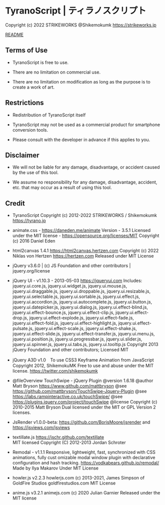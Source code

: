 # TyranoScript | ティラノスクリプト

Copyright (c) 2022 STRIKEWORKS @Shikemokumk
<https://strikeworks.jp>

[README](./README_en.md)

## Terms of Use

- TyranoScript is free to use.

- There are no limitation on commercial use.

- There are no limitation on modification as long as the purpose is to create a work of art.

## Restrictions

- Redistribution of TyranoScript itself

- TyranoScript may not be used as a commercial product for smartphone conversion tools.

- Please consult with the developer in advance if this applies to you.

## Disclaimer

- We will not be liable for any damage, disadvantage, or accident caused by the use of this tool.

- We assume no responsibility for any damage, disadvantage, accident, etc. that may occur as a result of using this tool.

## Credit

- TyranoScript
Copyright (c) 2012-2022 STRIKEWORKS / Shikemokumk
<https://tyrano.jp>

- animate.css - <https://daneden.me/animate>
Version - 3.5.1
Licensed under the MIT license - <https://opensource.org/licenses/MIT> Copyright (c) 2016 Daniel Eden

- html2canvas 1.4.1 <https://html2canvas.hertzen.com>
Copyright (c) 2022 Niklas von Hertzen <https://hertzen.com>
Released under MIT License

- jQuery v3.6.0 | (c) JS Foundation and other contributors | jquery.org/license

- jQuery UI - v1.10.3 - 2013-05-03
<https://jqueryui.com>
Includes: jquery.ui.core.js, jquery.ui.widget.js, jquery.ui.mouse.js, jquery.ui.draggable.js, jquery.ui.droppable.js, jquery.ui.resizable.js, jquery.ui.selectable.js, jquery.ui.sortable.js, jquery.ui.effect.js, jquery.ui.accordion.js, jquery.ui.autocomplete.js, jquery.ui.button.js, jquery.ui.datepicker.js, jquery.ui.dialog.js, jquery.ui.effect-blind.js, jquery.ui.effect-bounce.js, jquery.ui.effect-clip.js, jquery.ui.effect-drop.js, jquery.ui.effect-explode.js, jquery.ui.effect-fade.js, jquery.ui.effect-fold.js, jquery.ui.effect-highlight.js, jquery.ui.effect-pulsate.js, jquery.ui.effect-scale.js, jquery.ui.effect-shake.js, jquery.ui.effect-slide.js, jquery.ui.effect-transfer.js, jquery.ui.menu.js, jquery.ui.position.js, jquery.ui.progressbar.js, jquery.ui.slider.js, jquery.ui.spinner.js, jquery.ui.tabs.js, jquery.ui.tooltip.js
Copyright 2013 jQuery Foundation and other contributors; Licensed MIT

- jQuery A3D  v1.0　To use CSS3 Keyframe Animation from JavaScript Copyright 2012, ShikemokuMK Free to use and abuse under the MIT license.
<https://twitter.com/shikemokumk>

- @fileOverview TouchSwipe - jQuery Plugin @version 1.6.18 @author Matt Bryson <https://www.github.com/mattbryson>       @see <https://github.com/mattbryson/TouchSwipe-Jquery-Plugin>
@see <https://labs.rampinteractive.co.uk/touchSwipe/>
@see <https://plugins.jquery.com/project/touchSwipe>
@license Copyright (c) 2010-2015 Matt Bryson
Dual licensed under the MIT or GPL Version 2 licenses.

- JsRender v1.0.0-beta: <https://github.com/BorisMoore/jsrender> and <https://jsviews.com/jsviews>

- textillate.js <https://jschr.github.com/textillate>  
MIT licensed Copyright (C) 2012-2013 Jordan Schroter

- Remodal - v1.1.1
Responsive, lightweight, fast, synchronized with CSS animations, fully cust
omizable modal window plugin with declarative configuration and hash tracking.
<https://vodkabears.github.io/remodal/>
Made by Ilya Makarov
Under MIT License

- howler.js v2.2.3 howlerjs.com (c) 2013-2021, James Simpson of GoldFire Studios goldfirestudios.com MIT License

- anime.js v3.2.1
animejs.com
(c) 2020 Julian Garnier
Released under the MIT license
